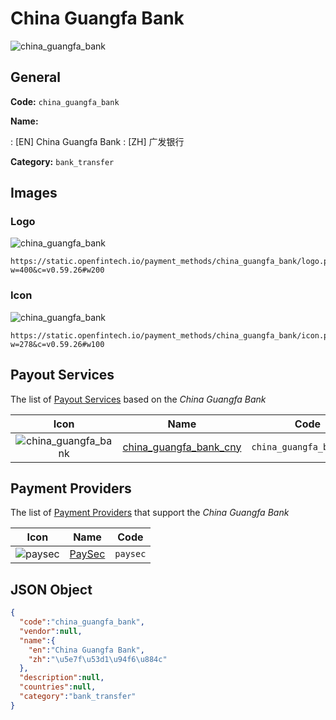 
# China Guangfa Bank 
![china_guangfa_bank](https://static.openfintech.io/payment_methods/china_guangfa_bank/logo.png?w=400&c=v0.59.26#w200)  

## General 
**Code:** `china_guangfa_bank` 
 
**Name:** 
 
:	[EN] China Guangfa Bank 
:	[ZH] 广发银行 
 
**Category:** `bank_transfer` 
 

## Images 

### Logo 
![china_guangfa_bank](https://static.openfintech.io/payment_methods/china_guangfa_bank/logo.png?w=400&c=v0.59.26#w200)  

```
https://static.openfintech.io/payment_methods/china_guangfa_bank/logo.png?w=400&c=v0.59.26#w200
```  

### Icon 
![china_guangfa_bank](https://static.openfintech.io/payment_methods/china_guangfa_bank/icon.png?w=278&c=v0.59.26#w100)  

```
https://static.openfintech.io/payment_methods/china_guangfa_bank/icon.png?w=278&c=v0.59.26#w100
```  

## Payout Services 
 
The list of [Payout Services](/payout-services/) based on the _China Guangfa Bank_ 

|Icon|Name|Code| 
|:---:|:---:|:---:| 
|![china_guangfa_bank](https://static.openfintech.io/payout_methods/china_guangfa_bank/icon.png?w=278&c=v0.59.26#w40) |[china_guangfa_bank_cny](/payout-services/china_guangfa_bank_cny/)|`china_guangfa_bank_cny`| 
 

## Payment Providers 
 
The list of [Payment Providers](/payment-providers/) that support the _China Guangfa Bank_ 

|Icon|Name|Code| 
|:---:|:---:|:---:| 
|![paysec](https://static.openfintech.io/payment_providers/paysec/icon.png?w=278&c=v0.59.26#w100) |[PaySec](/payment-providers/paysec/)|`paysec`| 
 

## JSON Object 

```json
{
  "code":"china_guangfa_bank",
  "vendor":null,
  "name":{
    "en":"China Guangfa Bank",
    "zh":"\u5e7f\u53d1\u94f6\u884c"
  },
  "description":null,
  "countries":null,
  "category":"bank_transfer"
}
```  
